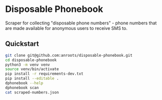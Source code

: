 # Disposable Phonebook

Scraper for collecting "disposable phone numbers" - phone numbers that are made available for anonymous users to receive SMS to.

## Quickstart

``` bash
git clone git@github.com:anroots/disposable-phonebook.git
cd disposable-phonebook
python3 -m venv venv
source venv/bin/activate
pip install -r requirements-dev.txt
pip install --editable .
dphonebook --help
dphonebook scan
cat scraped-numbers.json
```
